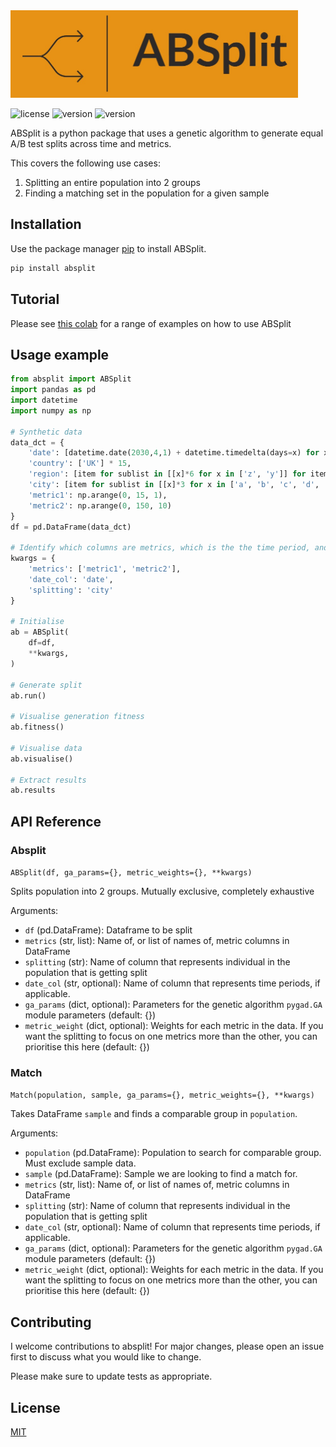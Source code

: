 <img src="https://raw.githubusercontent.com/cormac-rynne/absplit/main/images/logo.jpeg" width="460" height="140">

![license](https://img.shields.io/badge/License-MIT-blue.svg)
![version](https://img.shields.io/badge/version-0.1.3-blue.svg)
![version](https://img.shields.io/badge/python-<=3.9.13-orange.svg)



ABSplit is a python package that uses a genetic algorithm to generate equal A/B test splits across time and metrics.

This covers the following use cases:
1. Splitting an entire population into 2 groups
2. Finding a matching set in the population for a given sample

## Installation

Use the package manager [pip](https://pip.pypa.io/en/stable/) to install ABSplit.

```bash
pip install absplit
```

## Tutorial
Please see [this colab](https://colab.research.google.com/drive/1gL7dxDJrtVoO5m1mSUWutdr7yas7sZwI?usp=sharing) for 
a range of examples on how to use ABSplit

## Usage example

```python
from absplit import ABSplit
import pandas as pd
import datetime
import numpy as np

# Synthetic data
data_dct = {
    'date': [datetime.date(2030,4,1) + datetime.timedelta(days=x) for x in range(3)]*5,
    'country': ['UK'] * 15,
    'region': [item for sublist in [[x]*6 for x in ['z', 'y']] for item in sublist] + ['x']*3,
    'city': [item for sublist in [[x]*3 for x in ['a', 'b', 'c', 'd', 'e']] for item in sublist],
    'metric1': np.arange(0, 15, 1),
    'metric2': np.arange(0, 150, 10)
}
df = pd.DataFrame(data_dct)

# Identify which columns are metrics, which is the the time period, and what to split on
kwargs = {
    'metrics': ['metric1', 'metric2'],
    'date_col': 'date',
    'splitting': 'city'
}

# Initialise
ab = ABSplit(
    df=df,
    **kwargs,
)

# Generate split
ab.run()

# Visualise generation fitness
ab.fitness()

# Visualise data
ab.visualise()

# Extract results
ab.results
```

## API Reference
### Absplit 
`ABSplit(df, ga_params={}, metric_weights={}, **kwargs)`

Splits population into 2 groups. Mutually exclusive, completely exhaustive

Arguments:
* `df` (pd.DataFrame): Dataframe to be split
* `metrics` (str, list): Name of, or list of names of, metric columns in DataFrame
* `splitting` (str): Name of column that represents individual in the population that is getting split
* `date_col` (str, optional): Name of column that represents time periods, if applicable.
* `ga_params` (dict, optional): Parameters for the genetic algorithm `pygad.GA` module parameters (default: {})
* `metric_weight` (dict, optional): Weights for each metric in the data. If you want the splitting to focus on one metrics more than the other, you can prioritise this here (default: {})


### Match 
`Match(population, sample, ga_params={}, metric_weights={}, **kwargs)`

Takes DataFrame `sample` and finds a comparable group in `population`.

Arguments:
* `population` (pd.DataFrame): Population to search  for comparable group. Must exclude sample data.
* `sample` (pd.DataFrame): Sample we are looking to find a match for.
* `metrics` (str, list): Name of, or list of names of, metric columns in DataFrame
* `splitting` (str): Name of column that represents individual in the population that is getting split
* `date_col` (str, optional): Name of column that represents time periods, if applicable.
* `ga_params` (dict, optional): Parameters for the genetic algorithm `pygad.GA` module parameters (default: {})
* `metric_weight` (dict, optional): Weights for each metric in the data. If you want the splitting to focus on one metrics more than the other, you can prioritise this here (default: {})

## Contributing

I welcome contributions to absplit! For major changes, please open an issue first
to discuss what you would like to change.

Please make sure to update tests as appropriate.

## License

[MIT](https://choosealicense.com/licenses/mit/)
